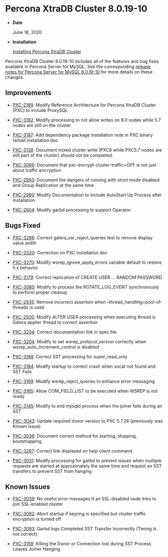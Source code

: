 # Percona XtraDB Cluster 8.0.19-10


* **Date**

    June 18, 2020



* **Installation**

    [Installing Percona XtraDB Cluster](https://docs.percona.com/percona-xtradb-cluster/8.0/install-index.html)


Percona XtraDB Cluster 8.0.19-10 includes all of the features and bug fixes available in Percona Server for MySQL. See the corresponding [release notes for Percona Server for MySQL 8.0.19-10](https://www.percona.com/doc/percona-server/LATEST/release-notes/Percona-Server-8.0.19-10.html) for more details on these changes.

## Improvements


* [PXC-2189](https://jira.percona.com/browse/PXC-2189): Modify Reference Architecture for Percona XtraDB Cluster (PXC) to include ProxySQL


* [PXC-3182](https://jira.percona.com/browse/PXC-3182): Modify processing to not allow writes on 8.0 nodes while 5.7 nodes are still on the cluster


* [PXC-3187](https://jira.percona.com/browse/PXC-3187): Add dependency package installation note in PXC binary tarball installation doc.


* [PXC-3138](https://jira.percona.com/browse/PXC-3138): Document mixed cluster write (PXC8 while PXC5.7 nodes are still part of the cluster) should not be completed.


* [PXC-3066](https://jira.percona.com/browse/PXC-3066): Document that pxc-encrypt-cluster-traffic=OFF is not just about traffic encryption


* [PXC-2993](https://jira.percona.com/browse/PXC-2993): Document the dangers of running with strict mode disabled and Group Replication at the same time


* [PXC-2980](https://jira.percona.com/browse/PXC-2980): Modify Documentation to include AutoStart Up Process after Installation


* [PXC-2604](https://jira.percona.com/browse/PXC-2604): Modify garbd processing to support Operator

## Bugs Fixed


* [PXC-3298](https://jira.percona.com/browse/PXC-3298): Correct galera_var_reject_queries test to remove display value width


* [PXC-3320](https://jira.percona.com/browse/PXC-3320): Correction on PXC installation doc


* [PXC-3270](https://jira.percona.com/browse/PXC-3270): Modify wsrep_ignore_apply_errors variable default to restore 5.x behavior


* [PXC-3179](https://jira.percona.com/browse/PXC-3179): Correct replication of CREATE USER … RANDOM PASSWORD


* [PXC-3080](https://jira.percona.com/browse/PXC-3080): Modify to process the ROTATE_LOG_EVENT synchronously to perform proper cleanup


* [PXC-2935](https://jira.percona.com/browse/PXC-2935): Remove incorrect assertion when –thread_handling=pool-of-threads is used


* [PXC-2500](https://jira.percona.com/browse/PXC-2500): Modify ALTER USER processing when executing thread is Galera applier thread to correct assertion


* [PXC-3234](https://jira.percona.com/browse/PXC-3234): Correct documentation link in spec file


* [PXC-3204](https://jira.percona.com/browse/PXC-3204): Modify to set wsrep_protocol_version correctly when wsrep_auto_increment_control is disabled


* [PXC-3189](https://jira.percona.com/browse/PXC-3189): Correct SST processing for super_read_only


* [PXC-3184](https://jira.percona.com/browse/PXC-3184): Modify startup to correct crash when socat not found and SST Fails


* [PXC-3169](https://jira.percona.com/browse/PXC-3169): Modify wsrep_reject_queries to enhance error messaging


* [PXC-3165](https://jira.percona.com/browse/PXC-3165): Allow COM_FIELD_LIST to be executed when WSREP is not ready


* [PXC-3145](https://jira.percona.com/browse/PXC-3145): Modify to end mysqld process when the joiner fails during an SST


* [PXC-3043](https://jira.percona.com/browse/PXC-3043): Update required donor version to PXC 5.7.28 (previously was Known Issue)


* [PXC-3036](https://jira.percona.com/browse/PXC-3036): Document correct method for starting, stopping, bootstrapping


* [PXC-3287](https://jira.percona.com/browse/PXC-3287): Correct link displayed on help client command


* [PXC-3031](https://jira.percona.com/browse/PXC-3031): Modify processing for garbd to prevent issues when multiple requests are started at approximately the same time and request an SST transfers to prevent SST from hanging

## Known Issues


* [PXC-3039](https://jira.percona.com/browse/PXC-3039): No useful error messages if an SSL-disabled node tries to join SSL-enabled cluster


* [PXC-3092](https://jira.percona.com/browse/PXC-3092): Abort startup if keyring is specified but cluster traffic encryption is turned off


* [PXC-3093](https://jira.percona.com/browse/PXC-3093): Garbd logs Completed SST Transfer Incorrectly (Timing is not correct)


* [PXC-3159](https://jira.percona.com/browse/PXC-3159): Killing the Donor or Connection lost during SST Process Leaves Joiner Hanging
